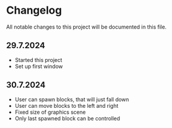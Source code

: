 # Changelog

All notable changes to this project will be documented in this file.

## 29.7.2024

* Started this project
* Set up first window

## 30.7.2024

* User can spawn blocks, that will just fall down
* User can move blocks to the left and right
* Fixed size of graphics scene
* Only last spawned block can be controlled
